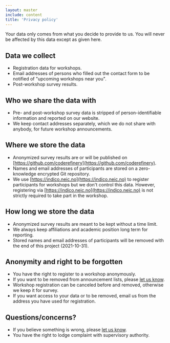 ```yaml
---
layout: master
include: content
title: 'Privacy policy'
---
```


Your data only comes from what you decide to provide to us. You will never be affected by this data except as given here.

## Data we collect

- Registration data for workshops.
- Email addresses of persons who filled out the contact form to be notified of "upcoming workshops near you".
- Post-workshop survey results.


## Who we share the data with

- Pre- and post-workshop survey data is stripped of person-identifiable information and reported on our website.
- We keep contact addresses separately, which we do not share with anybody, for future workshop announcements.


## Where we store the data

- Anonymized survey results are or will be published on [https://github.com/coderefinery](https://github.com/coderefinery).
- Names and email addresses of participants are stored on a zero-knowledge encrypted Git repository.
- We use [https://indico.neic.no](https://indico.neic.no) to register participants for workshops but
  we don't control this data. However, registering via [https://indico.neic.no](https://indico.neic.no) is not strictly required to take part in the workshop.


## How long we store the data

- Anonymized survey results are meant to be kept without a time limit.
- We always keep affiliations and academic position long term for reporting.
- Stored names and email addresses of participants will be removed with the end of this project (2021-10-31).


## Anonymity and right to be forgotten

- You have the right to register to a workshop anonymously.
- If you want to be removed from announcement lists, please [let us know](/get-involved/#contact-us).
- Workshop registration can be canceled before and removed, otherwise we keep it for survey.
- If you want access to your data or to be removed, email us from the address you have used for registration.


## Questions/concerns?

- If you believe something is wrong, please [let us know](/get-involved/#contact-us).
- You have the right to lodge complaint with supervisory authority.
